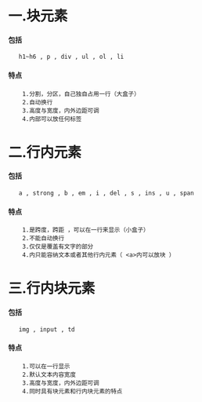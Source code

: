 # 一.块元素

#### 包括

       h1~h6 , p , div , ul , ol , li
       
#### 特点
        1.分割，分区，自己独自占用一行（大盒子）
        2.自动换行
        3.高度与宽度，内外边距可调
        4.内部可以放任何标签
        
# 二.行内元素

#### 包括

       a , strong , b , em , i , del , s , ins , u , span
       
#### 特点
        1.是跨度，跨距 ，可以在一行来显示（小盒子）
        2.不能自动换行
        3.仅仅是覆盖有文字的部分
        4.内只能容纳文本或者其他行内元素（ <a>内可以放块 ）
        
 # 三.行内块元素

#### 包括

       img , input , td
       
#### 特点
        1.可以在一行显示
        2.默认文本内容宽度
        3.高度与宽度，内外边距可调
        4.同时具有块元素和行内块元素的特点

